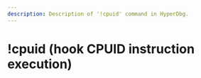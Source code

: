```yaml
---
description: Description of '!cpuid' command in HyperDbg.
---
```


# !cpuid \(hook CPUID instruction execution\)

